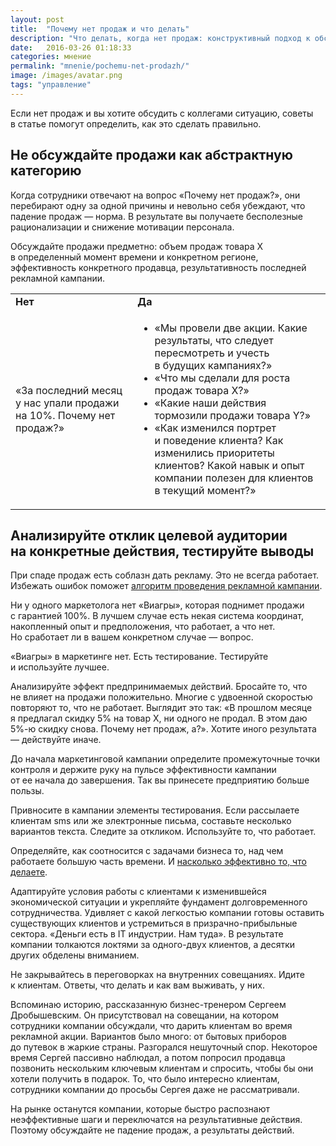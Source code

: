 ```yaml
---
layout: post
title:  "Почему нет продаж и что делать"
description: "Что делать, когда нет продаж: конструктивный подход к обсуждению падения продаж"
date:   2016-03-26 01:18:33 
categories: мнение
permalink: "mnenie/pochemu-net-prodazh/"
image: /images/avatar.png
tags: "управление"
---
```


<p>Если нет продаж и&nbsp;вы&nbsp;хотите обсудить с&nbsp;коллегами ситуацию, советы в&nbsp;статье помогут определить, как это сделать правильно.</p>
<!--more-->
<h2>Не&nbsp;обсуждайте продажи как абстрактную категорию</h2>
<p>Когда сотрудники отвечают на&nbsp;вопрос «Почему нет продаж?», они перебирают одну за&nbsp;одной причины и&nbsp;невольно себя убеждают, что падение продаж&nbsp;— норма. В&nbsp;результате вы&nbsp;получаете бесполезные рационализации и&nbsp;снижение мотивации персонала.</p>
<p>Обсуждайте продажи предметно: объем продаж товара Х в&nbsp;определенный момент времени и&nbsp;конкретном регионе, эффективность конкретного продавца, результативность последней рекламной кампании. </p>
	


<table >
<tbody>
<tr  class="Gainsboro">
<td  ><strong>Нет</strong></td>
<td  ><strong>Да</strong></td>
</tr>
<tr>
<td  >«За&nbsp;последний месяц у&nbsp;нас упали продажи на&nbsp;10%. Почему нет продаж?»</td>
<td  ><ul> 
	<li>«Мы&nbsp;провели две акции. Какие результаты, что следует пересмотреть и&nbsp;учесть в&nbsp;будущих кампаниях?»</li>
	<li>«Что мы&nbsp;сделали для роста продаж товара Х?»</li>
	<li>«Какие наши действия тормозили продажи товара Y?»</li>
	<li>«Как изменился портрет и&nbsp;поведение клиента? Как изменились приоритеты клиентов? Какой навык и&nbsp;опыт компании полезен для клиентов в&nbsp;текущий момент?»</li>
 </ul></td>
</tr>
</tbody>
</table>





<h2>Анализируйте отклик целевой аудитории на&nbsp;конкретные действия, тестируйте выводы</h2>
<aside class="aside-text-right">При спаде продаж есть соблазн дать рекламу. Это не&nbsp;всегда работает. Избежать ошибок поможет <a href="/instrukcii/algoritm-provedeniya-reklamnoj-kampanii/">алгоритм проведения рекламной кампании</a>.</aside>
<p>Ни&nbsp;у&nbsp;одного маркетолога нет «Виагры», которая поднимет продажи с&nbsp;гарантией 100%. В&nbsp;лучшем случае есть некая система координат, накопленный опыт и&nbsp;предположения, что работает, а&nbsp;что нет. Но&nbsp;сработает&nbsp;ли в&nbsp;вашем конкретном случае&nbsp;— вопрос.</p>
<div class="hip">«Виагры» в&nbsp;маркетинге нет. Есть тестирование. Тестируйте и&nbsp;используйте лучшее.</div>

Анализируйте эффект предпринимаемых действий. Бросайте&nbsp;то, что не&nbsp;влияет на&nbsp;продажи положительно. Многие с&nbsp;удвоенной скоростью повторяют&nbsp;то, что не&nbsp;работает. Выглядит это так: «В&nbsp;прошлом месяце я&nbsp;предлагал скидку&nbsp;5% на&nbsp;товар&nbsp;Х, ни&nbsp;одного не&nbsp;продал. В&nbsp;этом даю 5%-ю скидку снова. Почему нет продаж, а?». Хотите иного результата — действуйте иначе. 
<p>До&nbsp;начала маркетинговой кампании определите промежуточные точки контроля и&nbsp;держите руку на&nbsp;пульсе эффективности кампании от&nbsp;ее&nbsp;начала до&nbsp;завершения. Так вы&nbsp;принесете предприятию больше пользы.</p>
<p>Привносите в&nbsp;кампании элементы тестирования. Если рассылаете клиентам sms или&nbsp;же электронные письма, составьте несколько вариантов текста. Следите за&nbsp;откликом. Используйте&nbsp;то, что работает.</p>
 
<p>Определяйте, как соотносится с&nbsp;задачами бизнеса&nbsp;то, над чем работаете большую часть времени. И&nbsp;<a href="/instrukcii/effektivnost-marketinga/">насколько эффективно&nbsp;то, что делаете</a>.</p>
<p>Адаптируйте условия работы с&nbsp;клиентами к&nbsp;изменившейся экономической ситуации и&nbsp;укрепляйте фундамент долговременного сотрудничества. Удивляет с&nbsp;какой легкостью компании готовы оставить существующих клиентов и&nbsp;устремиться в&nbsp;призрачно-прибыльные сектора. «Деньги есть в&nbsp;IT индустрии. Нам туда». В&nbsp;результате компании толкаются локтями за&nbsp;одного-двух клиентов, а&nbsp;десятки других обделены вниманием.</p>
<p>Не&nbsp;закрывайтесь в&nbsp;переговорках на&nbsp;внутренних совещаниях. Идите к&nbsp;клиентам. Ответы, что делать и&nbsp;как вам выживать, у&nbsp;них.</p>
<div class="notetip">Вспоминаю историю, рассказанную бизнес-тренером Сергеем Дробышевским. Он&nbsp;присутствовал на&nbsp;совещании, на&nbsp;котором сотрудники компании обсуждали, что дарить клиентам во&nbsp;время рекламной акции. Вариантов было много: от&nbsp;бытовых приборов до&nbsp;путевок в&nbsp;жаркие страны. Разгорался нешуточный спор. Некоторое время Сергей пассивно наблюдал, а&nbsp;потом попросил продавца позвонить нескольким ключевым клиентам и&nbsp;спросить, чтобы&nbsp;бы они хотели получить в&nbsp;подарок. То, что было интересно клиентам, сотрудники компании до&nbsp;просьбы Сергея даже не&nbsp;рассматривали.</div>
<p></p>
<p>На&nbsp;рынке останутся компании, которые быстро распознают неэффективные шаги и&nbsp;переключатся на&nbsp;результативные действия. Поэтому обсуждайте не&nbsp;падение продаж, а&nbsp;результаты действий.</p>
